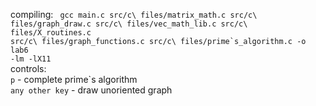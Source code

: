 compiling:
<code> gcc main.c src/c\ files/matrix_math.c src/c\ files/graph_draw.c src/c\ files/vec_math_lib.c src/c\ files/X_routines.c src/c\ files/graph_functions.c src/c\ files/prime\`s_algorithm.c -o lab6 -lm -lX11
</code><br>
controls:<br>
<code>p</code> - complete prime\`s algorithm<br>
<code>any other key</code> - draw unoriented graph<br>
